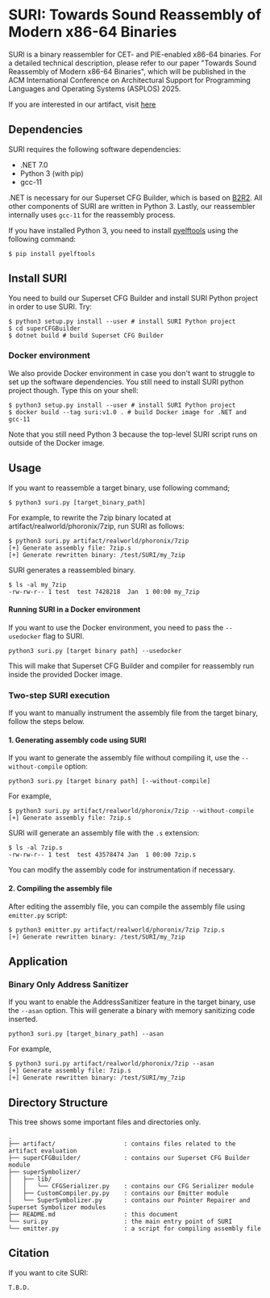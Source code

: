 # SURI: Towards Sound Reassembly of Modern x86-64 Binaries

SURI is a binary reassembler for CET- and PIE-enabled x86-64 binaries. For a
detailed technical description, please refer to our paper "Towards Sound
Reassembly of Modern x86-64 Binaries", which will be published in the ACM
International Conference on Architectural Support for Programming Languages and
Operating Systems (ASPLOS) 2025.

If you are interested in our artifact, visit [here](artifact/README.md)

## Dependencies

SURI requires the following software dependencies:

- .NET 7.0
- Python 3 (with pip)
- gcc-11

.NET is necessary for our Superset CFG Builder, which is based on
[B2R2](https://github.com/B2R2-org/B2R2). All other components of SURI are
written in Python 3. Lastly, our reassembler internally uses `gcc-11` for the
reassembly process.

If you have installed Python 3, you need to install
[pyelftools](https://github.com/eliben/pyelftools) using the following command:
```
$ pip install pyelftools
```


## Install SURI

You need to build our Superset CFG Builder and install SURI Python project in order to use SURI.
Try:
```
$ python3 setup.py install --user # install SURI Python project
$ cd superCFGBuilder
$ dotnet build # build Superset CFG Builder
```

### Docker environment

We also provide Docker environment in case you don't want to struggle to set up
the software dependencies. You still need to install SURI python project though.
Type this on your shell:
```
$ python3 setup.py install --user # install SURI Python project
$ docker build --tag suri:v1.0 . # build Docker image for .NET and gcc-11
```

Note that you still need Python 3 because the top-level SURI script runs on
outside of the Docker image.


## Usage

If you want to reassemble a target binary, use following command;
```
$ python3 suri.py [target_binary_path]
```

For example, to rewrite the 7zip binary located at artifact/realworld/phoronix/7zip, run SURI as follows:
```
$ python3 suri.py artifact/realworld/phoronix/7zip
[+] Generate assembly file: 7zip.s
[+] Generate rewritten binary: /test/SURI/my_7zip
```

SURI generates a reassembled binary.
```
$ ls -al my_7zip
-rw-rw-r-- 1 test  test 7428218  Jan  1 00:00 my_7zip
```

#### Running SURI in a Docker environment

If you want to use the Docker environment, you need to pass the `--usedocker` flag to SURI.
```
python3 suri.py [target binary path] --usedocker
```

This will make that Superset CFG Builder and compiler for reassembly run inside the provided Docker image.

### Two-step SURI execution

If you want to manually instrument the assembly file from the target binary, follow the steps below.

#### 1. Generating assembly code using SURI

If you want to generate the assembly file without compiling it, use the `--without-compile` option:
```
python3 suri.py [target binary path] [--without-compile]
```

For example,
```
$ python3 suri.py artifact/realworld/phoronix/7zip --without-compile
[+] Generate assembly file: 7zip.s
```

SURI will generate an assembly file with the `.s` extension:
```
$ ls -al 7zip.s
-rw-rw-r-- 1 test  test 43578474 Jan  1 00:00 7zip.s
```
You can modify the assembly code for instrumentation if necessary.

#### 2. Compiling the assembly file

After editing the assembly file, you can compile the assembly file using `emitter.py` script:
```
$ python3 emitter.py artifact/realworld/phoronix/7zip 7zip.s
[+] Generate rewritten binary: /test/SURI/my_7zip
```

## Application

### Binary Only Address Sanitizer
If you want to enable the AddressSanitizer feature in the target binary,
use the `--asan` option. This will generate a binary with memory sanitizing
code inserted.
```
python3 suri.py [target_binary_path] --asan
```

For example,
```
$ python3 suri.py artifact/realworld/phoronix/7zip --asan
[+] Generate assembly file: 7zip.s
[+] Generate rewritten binary: /test/SURI/my_7zip
```

## Directory Structure

This tree shows some important files and directories only.

```
.
├── artifact/                   : contains files related to the artifact evaluation
├── superCFGBuilder/            : contains our Superset CFG Builder module
├── superSymbolizer/
│   ├── lib/
│   │   └── CFGSerializer.py    : contains our CFG Serializer module
│   ├── CustomCompiler.py.py    : contains our Emitter module
│   └── SuperSymbolizer.py      : contains our Pointer Repairer and Superset Symbolizer modules
├── README.md                   : this document
└── suri.py                     : the main entry point of SURI
└── emitter.py                  : a script for compiling assembly file
```

## Citation

If you want to cite SURI:
```
T.B.D.
```
